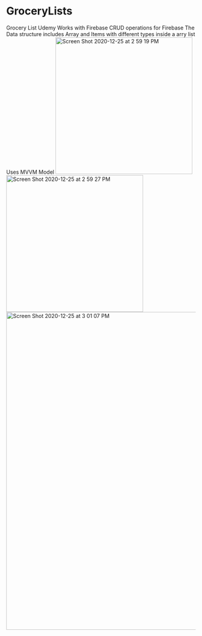 # GroceryLists
Grocery List Udemy Works with Firebase
CRUD operations for Firebase
The Data structure includes Array and Items with different types inside a arry list
Uses MVVM Model
<img width="364" alt="Screen Shot 2020-12-25 at 2 59 19 PM" src="https://user-images.githubusercontent.com/4592215/103142987-4fb82500-46c2-11eb-9df4-06821ed4014d.png">
<img width="364" alt="Screen Shot 2020-12-25 at 2 59 27 PM" src="https://user-images.githubusercontent.com/4592215/103142988-52b31580-46c2-11eb-9df2-5b9ebe02f0e8.png">
<img width="846" alt="Screen Shot 2020-12-25 at 3 01 07 PM" src="https://user-images.githubusercontent.com/4592215/103142990-547cd900-46c2-11eb-94a7-defaf8303272.png">
